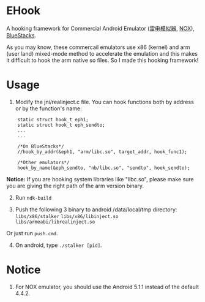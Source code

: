 # EHook

A hooking framework for Commercial Android Emulator ([雷电模拟器](http://www.ldmnq.com/), [NOX](https://jp.bignox.com/)), [BlueStacks](https://www.bluestacks.com/ja/index.html#gref).

As you may know, these commercail emulators use x86 (kernel) and arm (user land) mixed-mode method to accelerate the emulation and this makes it difficult to hook the arm native so files. So I made this hooking framework!


# Usage

1. Modify the jni/realinject.c file. You can hook functions both by address or by the function's name:

```
    static struct hook_t eph1;
    static struct hook_t eph_sendto;
    ...
    ...
    
    /*On BlueStacks*/
    //hook_by_addr(&eph1, "arm/libc.so", target_addr, hook_func1);
    
    /*Other emulators*/
    hook_by_name(&eph_sendto, "nb/libc.so", "sendto", hook_sendto);
```
**Notice:** If you are hooking system libraries like "libc.so", please make sure you are giving the right path of the arm version binary.
    
2. Run `ndk-build`

3. Push the following 3 binary to android /data/local/tmp directory: 
    `libs/x86/stalker` 
    `libs/x86/libinject.so`
    `libs/armeabi/librealinject.so`

Or just run `push.cmd`.

4. On android, type `./stalker [pid]`.

# Notice
1. For NOX emulator, you should use the Android 5.1.1 instead of the default 4.4.2.
